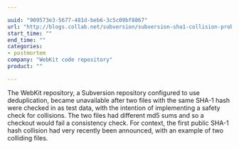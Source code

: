 ```yaml
---

uuid: "909573e3-5677-481d-beb6-3c5c09bf8867"
url: "http://blogs.collab.net/subversion/subversion-sha1-collision-problem-statement-prevention-remediation-options"
start_time: ""
end_time: ""
categories:
- postmortem
company: "WebKit code repository"
product: ""

---
```


The WebKit repository, a Subversion repository configured to use deduplication, became unavailable after two files with the same SHA-1 hash were checked in as test data, with the intention of implementing a safety check for collisions. The two files had different md5 sums and so a checkout would fail a consistency check. For context, the first public SHA-1 hash collision had very recently been announced, with an example of two colliding files.
